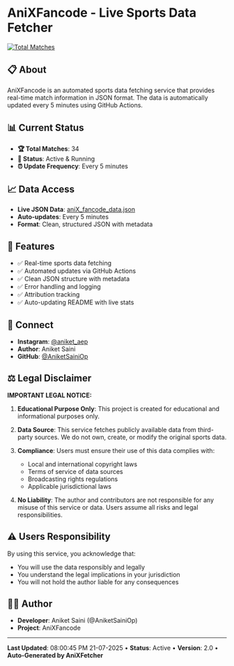 # AniXFancode - Live Sports Data Fetcher

[![Total Matches](https://img.shields.io/badge/Total%20Matches-34-blue)](https://github.com/AniketSainiOp/AniXFancode)
## 📋 About

AniXFancode is an automated sports data fetching service that provides real-time match information in JSON format. The data is automatically updated every 5 minutes using GitHub Actions.

## 📊 Current Status

- **🏆 Total Matches**: 34
- **📡 Status**: Active & Running
- **⏰ Update Frequency**: Every 5 minutes

## 📈 Data Access

- **Live JSON Data**: [aniX_fancode_data.json](https://raw.githubusercontent.com/AniketSainiOp/AniXFancode/main/aniX_fancode_data.json)
- **Auto-updates**: Every 5 minutes
- **Format**: Clean, structured JSON with metadata

## 🔧 Features

- ✅ Real-time sports data fetching
- ✅ Automated updates via GitHub Actions
- ✅ Clean JSON structure with metadata
- ✅ Error handling and logging
- ✅ Attribution tracking
- ✅ Auto-updating README with live stats

## 📱 Connect

- **Instagram**: [@aniket_aep](https://instagram.com/aniket_aep)
- **Author**: Aniket Saini
- **GitHub**: [@AniketSainiOp](https://github.com/AniketSainiOp)

## ⚖️ Legal Disclaimer

**IMPORTANT LEGAL NOTICE:**

1. **Educational Purpose Only**: This project is created for educational and informational purposes only.

2. **Data Source**: This service fetches publicly available data from third-party sources. We do not own, create, or modify the original sports data.

3. **Compliance**: Users must ensure their use of this data complies with:
   - Local and international copyright laws
   - Terms of service of data sources
   - Broadcasting rights regulations
   - Applicable jurisdictional laws

4. **No Liability**: The author and contributors are not responsible for any misuse of this service or data. Users assume all risks and legal responsibilities.

## ⚠️ Users Responsibility

By using this service, you acknowledge that:
- You will use the data responsibly and legally
- You understand the legal implications in your jurisdiction
- You will not hold the author liable for any consequences

## 👨‍💻 Author

- **Developer**: Aniket Saini (@AniketSainiOp)
- **Project**: AniXFancode

---

**Last Updated**: 08:00:45 PM 21-07-2025 • **Status**: Active • **Version**: 2.0 • **Auto-Generated by AniXFetcher**
